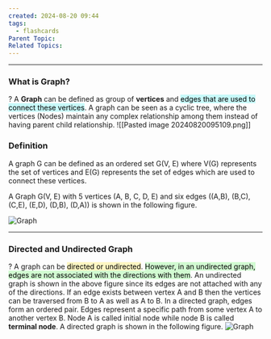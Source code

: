 ```yaml
---
created: 2024-08-20 09:44
tags:
  - flashcards
Parent Topic: 
Related Topics:
---
```

***
### What is Graph?
?
A **Graph** can be defined as group of **vertices** and <mark style="background: #ABF7F7A6;">edges that are used to connect these vertices</mark>. A graph can be seen as a cyclic tree, where the vertices (Nodes) maintain any complex relationship among them instead of having parent child relationship.
![[Pasted image 20240820095109.png]]
### Definition

A graph G can be defined as an ordered set G(V, E) where V(G) represents the set of vertices and E(G) represents the set of edges which are used to connect these vertices.

A Graph G(V, E) with 5 vertices (A, B, C, D, E) and six edges ((A,B), (B,C), (C,E), (E,D), (D,B), (D,A)) is shown in the following figure.

  
![Graph](https://static.javatpoint.com/ds/images/graph-definition.png)

---
### Directed and Undirected Graph
?
A graph can be <mark style="background: #FFF3A3A6;">directed or undirected</mark>. <mark style="background: #BBFABBA6;">However, in an undirected graph, edges are not associated with the directions with them</mark>. An undirected graph is shown in the above figure since its edges are not attached with any of the directions. If an edge exists between vertex A and B then the vertices can be traversed from B to A as well as A to B.
In a directed graph, edges form an ordered pair. Edges represent a specific path from some vertex A to another vertex B. Node A is called initial node while node B is called **terminal node**.
A directed graph is shown in the following figure.
![Graph](https://static.javatpoint.com/ds/images/directed-and-undirected-graph.png)

